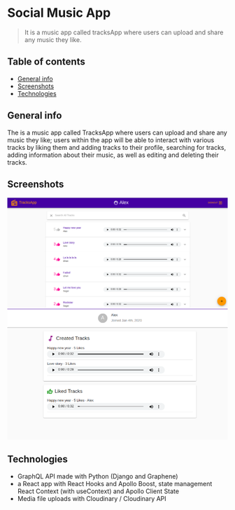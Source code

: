 # Social Music App
> It is a music app called tracksApp where users can upload and share any music they like.

## Table of contents
* [General info](#general-info)
* [Screenshots](#screenshots)
* [Technologies](#technologies)

## General info
The is a music app called TracksApp where users can upload and share any music they like; users within the app will be able to interact with various tracks by liking them and adding tracks to their profile, searching for tracks, adding information about their music, as well as editing and deleting their tracks.

## Screenshots
![Example screenshot](./img/1.png)
![Example screenshot](./img/2.png)

## Technologies
* GraphQL API made with Python (Django and Graphene)
* a React app with React Hooks and Apollo Boost, state management React Context (with useContext) and Apollo Client State
* Media file uploads with Cloudinary / Cloudinary API


